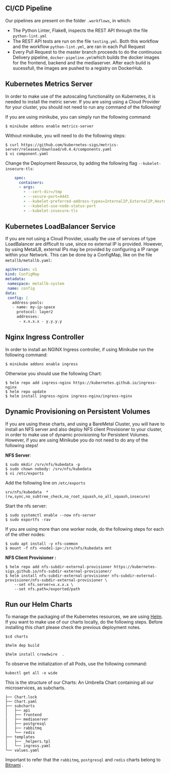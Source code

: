 ## CI/CD Pipeline
Our pipelines are present on the folder `.workflows`, in which:

- The Python Linter, Flake8, inspects the REST API through the file `python-lint.yml`
- The REST API tests are run on the file `testing.yml`. Both this workflow and the workflow `python-lint.yml`,  are ran in each Pull Request
- Every Pull Request to the master branch proceeds to do the continuous Delivery pipeline, `docker-pipeline.yml`which builds the docker images for the frontend, backend and the mediaserver.  After each build is sucessfull, the images are pushed to a registry on DockerHub.

## Kubernetes Metrics Server

In order to make use of the autoscaling functionality on Kubernetes, it is needed to install the metric server.  If you are using using a Cloud Provider for your cluster,  you should not need to run any command of the following!

If you are using minikube, you can simply run the following command:

```
$ minikube addons enable metrics-server
```

Without minikube, you will need to do the following steps:

```
$ curl https://github.com/kubernetes-sigs/metrics-server/releases/download/v0.4.4/components.yaml
$ vi component.yaml
```

Change the Deployment Resource,  by adding the following flag `--kubelet-insecure-tls`:

```yaml
    spec:
      containers:
      - args:
        - --cert-dir=/tmp
        - --secure-port=4443
        - --kubelet-preferred-address-types=InternalIP,ExternalIP,Hostname
        - --kubelet-use-node-status-port
        - --kubelet-insecure-tls

```

## Kubernetes LoadBalancer Service

If you are not using a Cloud Provider, usually the use of services of type LoadBalancer are difficult to use, since no external IP is provided. However, by using MetalLB, external IPs may be provided by configuring a IP range within your Network.  This can be done by a ConfigMap, like on the file `metallb/metallb.yaml`:

 ```yaml
apiVersion: v1
kind: ConfigMap
metadata:
  namespace: metallb-system
  name: config
data:
  config: |
    address-pools:
    - name: my-ip-space
      protocol: layer2
      addresses:
       - x.x.x.x - y.y.y.y
 ```


## Nginx Ingress Controller

In order to install an NGINX Ingress controller, if using Minikube run the following command:

```
$ minikube addons enable ingress
```

Otherwise you should use the following Chart:

```
$ helm repo add ingress-nginx https://kubernetes.github.io/ingress-nginx
$ helm repo update
$ helm install ingress-nginx ingress-nginx/ingress-nginx
```



## Dynamic Provisioning on Persistent Volumes

If you are using these charts, and using a BareMetal Cluster, you will have to install an NFS  server and also deploy NFS client  Provisioner to your cluster, in order to make use of dynamic provisioning for Persistent Volumes. However, if you are using Minikube you do not need to do any of the following steps!

**NFS Server**:

```
$ sudo mkdir /srv/nfs/kubedata -p
$ sudo chown nobody: /srv/nfs/kubedata
$ vi /etc/exports
```

Add the following line on `/etc/exports`

```
srv/nfs/kubedata  *(rw,sync,no_subtree_check,no_root_squash,no_all_squash,insecure)
```

Start the nfs server:

```
$ sudo systemctl enable --now nfs-server
$ sudo exportfs -rav
```

If you are using more than one worker node, do the following steps for each of the other nodes:

```
$ sudo apt install -y nfs-common
$ mount -f nfs <node1-ip>:/srv/nfs/kubedata mnt
```

**NFS Client Provisioner :**

```
$ helm repo add nfs-subdir-external-provisioner https://kubernetes-sigs.github.io/nfs-subdir-external-provisioner/
$ helm install nfs-subdir-external-provisioner nfs-subdir-external-provisioner/nfs-subdir-external-provisioner \
    --set nfs.server=x.x.x.x \
    --set nfs.path=/exported/path
```

## Run our Helm Charts

To manage the packaging of  the Kubernetes resources, we are using  [Helm]( https://helm.sh/). If you want to make use of our charts locally, do the following steps. Before installing this chart please check the previous deployment notes.

```
$cd charts

$helm dep build

$helm install crowdwire  .
```

To observe the initialization of all Pods, use the following command:

```
kubectl get all -o wide 
```

This is the structure of our Charts: An Umbrella Chart containing all our microservices, as subcharts. 

```
├── Chart.lock
├── Chart.yaml
├── subcharts
│   ├── api
│   ├── frontend
|	├── mediaserver
│   ├── postgresql
│   ├── rabbitmq
│   └── redis
├── templates
│   ├── _helpers.tpl
│   └── ingress.yaml
└── values.yaml
```

 

Important to refer that the `rabbitmq`, `postgresql` and `redis` charts belong to [Bitnami](https://github.com/bitnami) .

